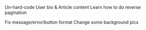 Un-hard-code User bio & Article content
Learn how to do reverse pagination

Fix message/error/button format
Change some background pics
